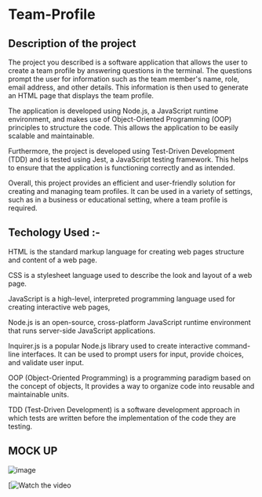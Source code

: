 # Team-Profile
 
 
## Description of the project


The project you described is a software application that allows the user to create a team profile by answering questions in the terminal. The questions prompt the user for information such as the team member's name, role, email address, and other details. This information is then used to generate an HTML page that displays the team profile.

The application is developed using Node.js, a JavaScript runtime environment, and makes use of Object-Oriented Programming (OOP) principles to structure the code. This allows the application to be easily scalable and maintainable.

Furthermore, the project is developed using Test-Driven Development (TDD) and is tested using Jest, a JavaScript testing framework. This helps to ensure that the application is functioning correctly and as intended.

Overall, this project provides an efficient and user-friendly solution for creating and managing team profiles. It can be used in a variety of settings, such as in a business or educational setting, where a team profile is required.

## Techology Used :- 

HTML is the standard markup language for creating web pages structure and content of a web page.

CSS  is a stylesheet language used to describe the look and layout of a web page. 

JavaScript is a high-level, interpreted programming language used for creating interactive web pages,


Node.js is an open-source, cross-platform JavaScript runtime environment that runs server-side JavaScript applications. 

Inquirer.js is a popular Node.js library used to create interactive command-line interfaces. It can be used to prompt users for input, provide choices, and validate user input.

OOP (Object-Oriented Programming) is a programming paradigm based on the concept of objects, It provides a way to organize code into reusable and maintainable units.

TDD (Test-Driven Development) is a software development approach in which tests are written before the implementation of the code they are testing. 


## MOCK UP 

![image](https://user-images.githubusercontent.com/118404373/218281232-0e0c13af-d838-4ea6-8a41-5d598e7b31e6.png)


[![Watch the video]("[https://www.loom.com/embed/bbd3555bbb6649dc9f30af6c0e308e03](https://www.loom.com/share/bbd3555bbb6649dc9f30af6c0e308e03)")







